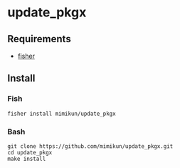 # update_pkgx

## Requirements

- [fisher](https://github.com/jorgebucaran/fisher)

## Install

### Fish

```shell
fisher install mimikun/update_pkgx
```

### Bash

```shell
git clone https://github.com/mimikun/update_pkgx.git
cd update_pkgx
make install
```
